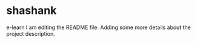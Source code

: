 # shashank
e-learn
I am editing the README file. Adding some more details about the project description.
